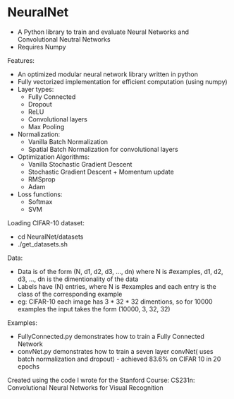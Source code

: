 # NeuralNet
- A Python library to train and evaluate Neural Networks and Convolutional Neutral Networks
- Requires Numpy

Features:

- An optimized modular neural network library written in python
- Fully vectorized  implementation for efficient computation (using numpy)
- Layer types:  
  - Fully Connected
  - Dropout 
  - ReLU 
  - Convolutional layers
  - Max Pooling
- Normalization:
  - Vanilla Batch Normalization 
  - Spatial Batch Normalization for convolutional layers
- Optimization Algorithms:
  - Vanilla Stochastic Gradient Descent
  - Stochastic Gradient Descent + Momentum update
  - RMSprop
  - Adam
- Loss functions:
  - Softmax
  - SVM  

Loading CIFAR-10 dataset:
- cd NeuralNet/datasets
- ./get_datasets.sh

Data:
- Data is of the form (N, d1, d2, d3, ..., dn) where N is #examples, d1, d2, d3, ..., dn is the dimentionality of the data
- Labels have (N) entries, where N is #examples and each entry is the class of the corresponding example 
- eg: CIFAR-10 each image has 3 * 32 * 32 dimentions, so for 10000 examples the input takes the form (10000, 3, 32, 32) 

Examples:
- FullyConnected.py demonstrates how to train a Fully Connected Network
- convNet.py demonstrates how to train a seven layer convNet( uses batch normalization and dropout) - achieved 83.6% on CIFAR 10 in 20 epochs

Created using the code I wrote for the Stanford Course: CS231n: Convolutional Neural Networks for Visual Recognition 


